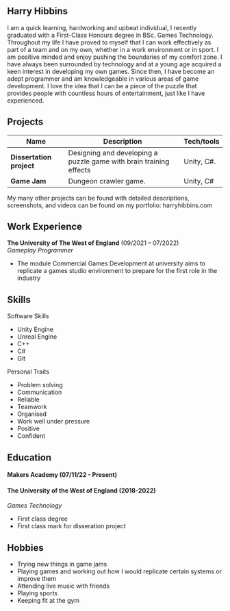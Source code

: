 ## Harry Hibbins

I am a quick learning, hardworking and upbeat individual, I recently graduated with a First-Class Honours
degree in BSc. Games Technology. Throughout my life I have proved to myself that I can work effectively as
part of a team and on my own, whether in a work environment or in sport. I am positive minded and enjoy
pushing the boundaries of my comfort zone.
I have always been surrounded by technology and at a young age acquired a keen interest in developing my
own games. Since then, I have become an adept programmer and am knowledgeable in various areas of
game development. I love the idea that I can be a piece of the puzzle that provides people with countless
hours of entertainment, just like I have experienced.

## Projects

| Name                         | Description       | Tech/tools        |
| ---------------------------- | ----------------- | ----------------- |
| **Dissertation project**     | Designing and developing a puzzle game with brain training effects | Unity, C#. |
| **Game Jam** | Dungeon crawler game. | Unity, C#              |

My many other projects can be found with detailed descriptions, screenshots, and videos can be found on my portfolio: harryhibbins.com

## Work Experience

**The University of The West of England** (09/2021 – 07/2022)  
_Gameplay Programmer_

- The module Commercial Games Development at
university aims to replicate a games studio
environment to prepare for the first role in the
industry

## Skills

Software Skills
- Unity Engine
- Unreal Engine
- C++
- C#
- Git

Personal Traits
- Problem solving
- Communication
- Reliable
- Teamwork
- Organised
- Work well under pressure
- Positive
- Confident


## Education

#### Makers Academy (07/11/22 - Present)


#### The University of the West of England (2018-2022)
_Games Technology_

- First class degree 
- First class mark for disseration project


## Hobbies

- Trying new things in game jams
- Playing games and working out how I
would replicate certain systems or
improve them
- Attending live music with friends
- Playing sports
- Keeping fit at the gym
